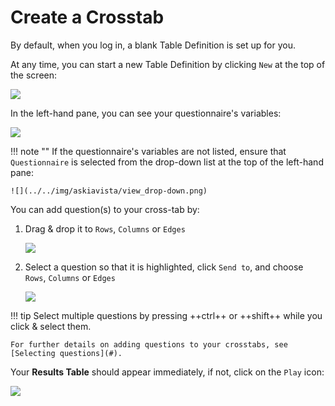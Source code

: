 # Create a Crosstab

By default, when you log in, a blank Table Definition is set up for you.

At any time, you can start a new Table Definition by clicking `New` at the top of the screen:

![](../../img/askiavista/create_a_crosstab_new.png)
    
In the left-hand pane, you can see your questionnaire's variables:

![](../../img/askiavista/create_a_crosstab_questionnaire_variables.png)

!!! note "" 
    If the questionnaire's variables are not listed, ensure that `Questionnaire` is selected from the drop-down list at the top of the left-hand pane:

    ![](../../img/askiavista/view_drop-down.png)

You can add question(s) to your cross-tab by: 

1. Drag & drop it to `Rows`, `Columns` or `Edges`

    ![](../../img/askiavista/create_a_crosstab_drag-to-RCE.png)

2. Select a question so that it is highlighted, click `Send to`, and choose `Rows`, `Columns` or `Edges`

    ![](../../img/askiavista/create_a_crosstab_send-to-RCE.png)

!!! tip
    Select multiple questions by pressing ++ctrl++ or ++shift++ while you click & select them.
    
    For further details on adding questions to your crosstabs, see [Selecting questions](#).

[//]: # (fix! The legacy doc links to: ../view/questionnaire.md  which doesn't make sense.)

Your **Results Table** should appear immediately, if not, click on the `Play` icon:

![](../../img/askiavista/create_a_crosstab_play-icon.png)


